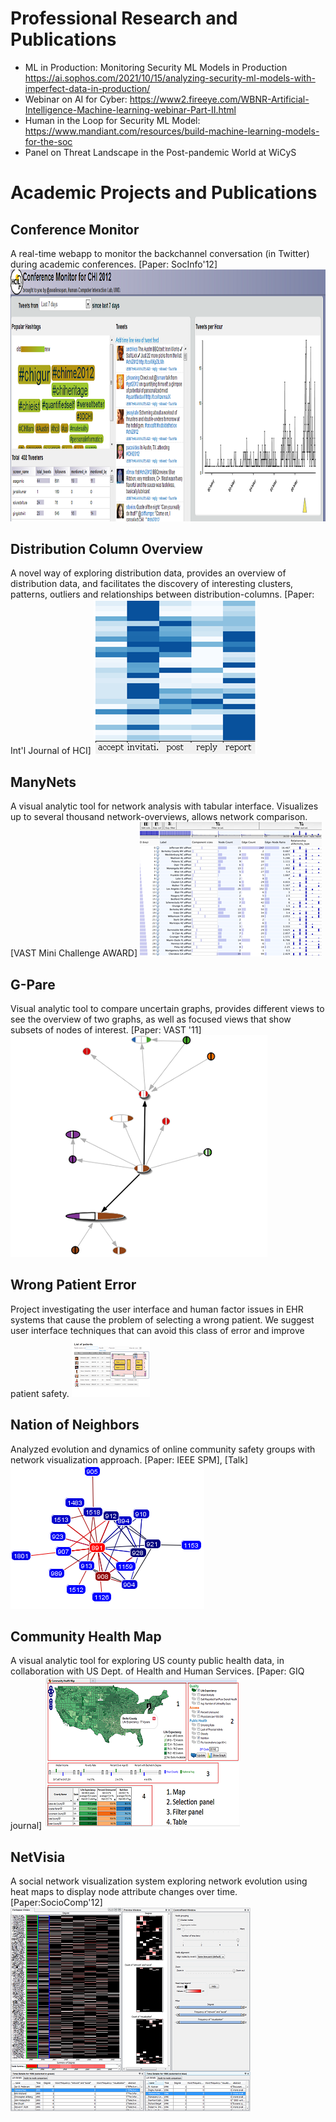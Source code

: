 
# Professional Research and Publications ## 

* ML in Production: Monitoring Security ML Models in Production https://ai.sophos.com/2021/10/15/analyzing-security-ml-models-with-imperfect-data-in-production/ 
* Webinar on AI for Cyber: https://www2.fireeye.com/WBNR-Artificial-Intelligence-Machine-learning-webinar-Part-II.html 
* Human in the Loop for Security ML Model: https://www.mandiant.com/resources/build-machine-learning-models-for-the-soc
* Panel on Threat Landscape in the Post-pandemic World at WiCyS


# Academic Projects and Publications #

## Conference Monitor ##
A real-time webapp to monitor the backchannel conversation (in Twitter) during academic conferences.
[Paper: SocInfo'12]
![Conference Monitor](https://github.com/awalin/Awalin-Sopan/blob/main/cm.png)


## Distribution Column Overview ## 
A novel way of exploring distribution data, provides an overview of distribution data, and facilitates the discovery of interesting clusters, patterns, outliers and relationships between distribution-columns.
[Paper: Int'l Journal of HCI]
![Disctribution columns](https://github.com/awalin/Awalin-Sopan/blob/main/dc.png)


## ManyNets ##
A visual analytic tool for network analysis with tabular interface. Visualizes up to several thousand network-overviews, allows network comparison.
[VAST Mini Challenge AWARD]
![ManyNets](https://github.com/awalin/Awalin-Sopan/blob/main/mn.png)


## G-Pare ##
Visual analytic tool to compare uncertain graphs, provides different views to see the overview of two graphs, as well as focused views that show subsets of nodes of interest.
[Paper: VAST '11]
![G-PAre](https://github.com/awalin/Awalin-Sopan/blob/main/gp.png)


## Wrong Patient Error ##
Project investigating the user interface and human factor issues in EHR systems that cause the problem of selecting a wrong patient. We suggest user interface techniques that can avoid this class of error and improve patient safety.
![Wrong Patient](https://github.com/awalin/Awalin-Sopan/blob/main/room.png)


## Nation of Neighbors
Analyzed evolution and dynamics of online community safety groups with network visualization approach.
[Paper: IEEE SPM], [Talk]
![NationOfN](https://github.com/awalin/Awalin-Sopan/blob/main/non.png)


## Community Health Map
A visual analytic tool for exploring US county public health data, in collaboration with US Dept. of Health and Human Services.
[Paper: GIQ journal]
![Health](https://github.com/awalin/Awalin-Sopan/blob/main/chm.png)


## NetVisia
A social network visualization system exploring network evolution using heat maps to display node attribute changes over time.[Paper:SocioComp'12]
![NV](https://github.com/awalin/Awalin-Sopan/blob/main/nv.png)
